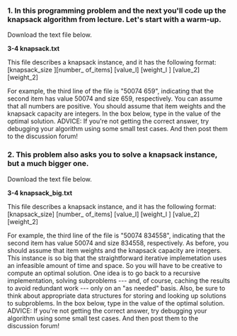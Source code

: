 ### 1. In this programming problem and the next you'll code up the knapsack algorithm from lecture. Let's start with a warm-up. 

Download the text file below.

**3-4 knapsack.txt**

This file describes a knapsack instance, and it has the following format:
[knapsack_size ][number_ of_items]
[value_l] [weight_l ]
[value_2] [weight_2]

For example, the third line of the file is "50074 659", indicating that the second item has value 50074 and size 659, respectively.
You can assume that all numbers are positive. You should assume that item weights and the knapsack capacity are integers.
In the box below, type in the value of the optimal solution.
ADVICE: If you're not getting the correct answer, try debugging your algorithm using some small test cases. And then post them to the discussion forum!

### 2. This problem also asks you to solve a knapsack instance, but a much bigger one.

Download the text file below.

**3-4 knapsack_big.txt**

This file describes a knapsack instance, and it has the following format:
[knapsack_size] [number_ of_items]
[value_l] [weight_l ]
[value_2] [weight_2]

For example, the third line of the file is "50074 834558", indicating that the second item has value 50074 and size 834558, respectively. As before, you should assume that item weights and the knapsack capacity are integers.
This instance is so big that the straightforward iterative implemetation uses an infeasible amount of time and space. So you will have to be creative to compute an optimal solution. One idea is to go back to a recursive implementation, solving subproblems --- and, of course, caching the results to avoid redundant work --- only on an "as needed" basis. Also, be sure to think about appropriate data structures for storing and looking up solutions to subproblems.
In the box below, type in the value of the optimal solution.
ADVICE: If you're not getting the correct answer, try debugging your algorithm using some small test cases. And then post them to the discussion forum!